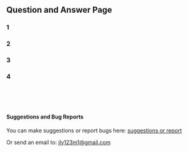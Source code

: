 ## Question and Answer Page



### 1

### 2


### 3


### 4





<br>
<br> 
<br> 



#### Suggestions and Bug Reports



You can make suggestions or report bugs here: <a href="https://github.com/skelet8801/Speak-Comments/issues" target="_blank">suggestions or report</a>

Or send an email to: jly123m1@gmail.com
